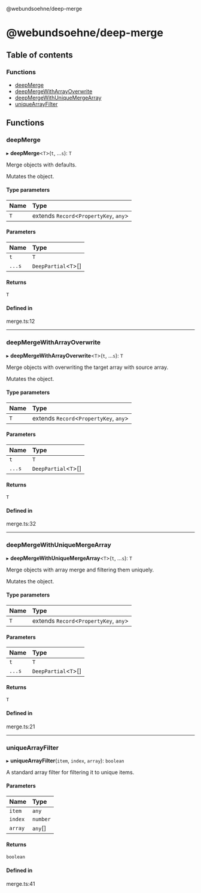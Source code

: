 @webundsoehne/deep-merge

# @webundsoehne/deep-merge

## Table of contents

### Functions

- [deepMerge](README.md#deepmerge)
- [deepMergeWithArrayOverwrite](README.md#deepmergewitharrayoverwrite)
- [deepMergeWithUniqueMergeArray](README.md#deepmergewithuniquemergearray)
- [uniqueArrayFilter](README.md#uniquearrayfilter)

## Functions

### deepMerge

▸ **deepMerge**<`T`\>(`t`, ...`s`): `T`

Merge objects with defaults.

Mutates the object.

#### Type parameters

| Name | Type                                    |
| :--- | :-------------------------------------- |
| `T`  | extends `Record`<`PropertyKey`, `any`\> |

#### Parameters

| Name   | Type                  |
| :----- | :-------------------- |
| `t`    | `T`                   |
| `...s` | `DeepPartial`<`T`\>[] |

#### Returns

`T`

#### Defined in

merge.ts:12

---

### deepMergeWithArrayOverwrite

▸ **deepMergeWithArrayOverwrite**<`T`\>(`t`, ...`s`): `T`

Merge objects with overwriting the target array with source array.

Mutates the object.

#### Type parameters

| Name | Type                                    |
| :--- | :-------------------------------------- |
| `T`  | extends `Record`<`PropertyKey`, `any`\> |

#### Parameters

| Name   | Type                  |
| :----- | :-------------------- |
| `t`    | `T`                   |
| `...s` | `DeepPartial`<`T`\>[] |

#### Returns

`T`

#### Defined in

merge.ts:32

---

### deepMergeWithUniqueMergeArray

▸ **deepMergeWithUniqueMergeArray**<`T`\>(`t`, ...`s`): `T`

Merge objects with array merge and filtering them uniquely.

Mutates the object.

#### Type parameters

| Name | Type                                    |
| :--- | :-------------------------------------- |
| `T`  | extends `Record`<`PropertyKey`, `any`\> |

#### Parameters

| Name   | Type                  |
| :----- | :-------------------- |
| `t`    | `T`                   |
| `...s` | `DeepPartial`<`T`\>[] |

#### Returns

`T`

#### Defined in

merge.ts:21

---

### uniqueArrayFilter

▸ **uniqueArrayFilter**(`item`, `index`, `array`): `boolean`

A standard array filter for filtering it to unique items.

#### Parameters

| Name    | Type     |
| :------ | :------- |
| `item`  | `any`    |
| `index` | `number` |
| `array` | `any`[]  |

#### Returns

`boolean`

#### Defined in

merge.ts:41
